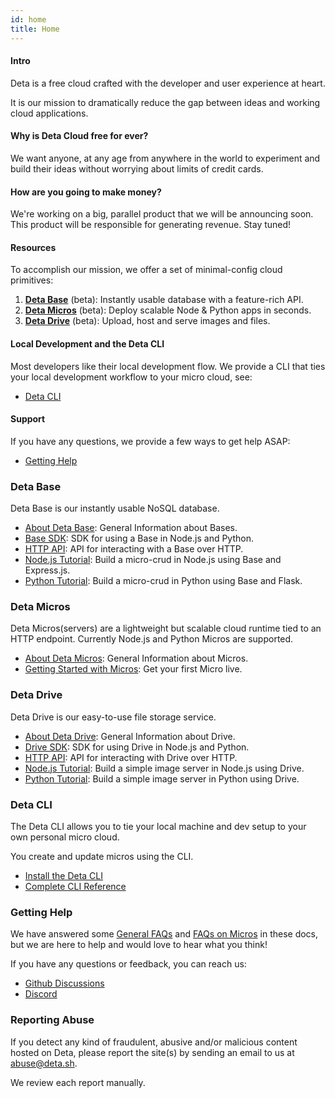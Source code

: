 ```yaml
---
id: home
title: Home
---
```


#### Intro

Deta is a free cloud crafted with the developer and user experience at heart.

It is our mission to dramatically reduce the gap between ideas and working cloud applications.


#### Why is Deta Cloud free for ever?

We want anyone, at any age from anywhere in the world to experiment and build their ideas without worrying about limits of credit cards.

#### How are you going to make money?

We're working on a big, parallel product that we will be announcing soon. This product will be responsible for generating revenue.
Stay tuned!


#### Resources

To accomplish our mission, we offer a set of minimal-config cloud primitives:

1. **[Deta Base](#deta-base)** (beta): Instantly usable database with a feature-rich API.
2. **[Deta Micros](#deta-micros)** (beta): Deploy scalable Node & Python apps in seconds.
3. **[Deta Drive](#deta-drive)** (beta): Upload, host and serve images and files.


#### Local Development and the Deta CLI

Most developers like their local development flow. We provide a CLI that ties your local development workflow to your micro cloud, see:

- [Deta CLI](#deta-cli)


#### Support

If you have any questions, we provide a few ways to get help ASAP:

- [Getting Help](#getting-help)


### Deta Base

Deta Base is our instantly usable NoSQL database.

- [About Deta Base](base/about.md): General Information about Bases.
- [Base SDK](base/sdk.md): SDK for using a Base in Node.js and Python.
- [HTTP API](base/HTTP.md): API for interacting with a Base over HTTP.
- [Node.js Tutorial](base/node_tutorial.md): Build a micro-crud in Node.js using Base and Express.js.
- [Python Tutorial](base/py_tutorial.md): Build a micro-crud in Python using Base and Flask.


### Deta Micros

Deta Micros(servers) are a lightweight but scalable cloud runtime tied to an HTTP endpoint. Currently Node.js and Python Micros are supported.

- [About Deta Micros](micros/about.md): General Information about Micros.
- [Getting Started with Micros](micros/getting_started.md): Get your first Micro live.

### Deta Drive

Deta Drive is our easy-to-use file storage service.

- [About Deta Drive](drive/about.md): General Information about Drive.
- [Drive SDK](drive/sdk.md): SDK for using Drive in Node.js and Python.
- [HTTP API](drive/HTTP.md): API for interacting with Drive over HTTP.
- [Node.js Tutorial](drive/node_tutorial.md): Build a simple image server in Node.js using Drive.
- [Python Tutorial](drive/py_tutorial.md): Build a simple image server in Python using Drive.


### Deta CLI

The Deta CLI allows you to tie your local machine and dev setup to your own personal micro cloud.

You create and update micros using the CLI.

- [Install the Deta CLI](cli/install.md)
- [Complete CLI Reference](cli/commands.md)


### Getting Help

We have answered some [General FAQs](faqs.md) and [FAQs on Micros](micros/faqs.md) in these docs, but we are here to help and would love to hear what you think!

If you have any questions or feedback, you can reach us:

- [Github Discussions](https://github.com/orgs/deta/discussions)
- [Discord](https://go.deta.dev/discord)

### Reporting Abuse

If you detect any kind of fraudulent, abusive and/or malicious content hosted on Deta, please report the site(s) by sending an email to us at [abuse@deta.sh](mailto:abuse@deta.sh). 

We review each report manually.
